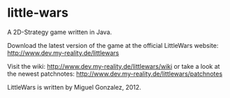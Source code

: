 little-wars
===========

A 2D-Strategy game written in Java.

Download the latest version of the game at the official LittleWars website: http://www.dev.my-reality.de/littlewars

Visit the wiki: http://www.dev.my-reality.de/littlewars/wiki
or take a look at the newest patchnotes: http://www.dev.my-reality.de/littlewars/patchnotes

LittleWars is written by Miguel Gonzalez, 2012.


